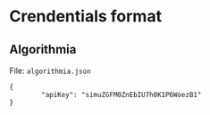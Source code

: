 # Crendentials format

## Algorithmia

File: `algorithmia.json`

```
{
        "apiKey": "simuZGFM0ZnEbIU7h0K1P6WoezB1"
}

```
